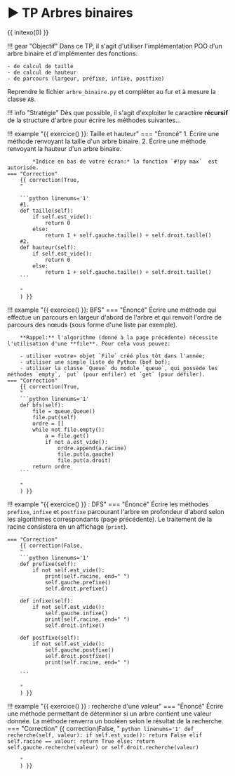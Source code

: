 # ▶ TP Arbres binaires

{{ initexo(0) }}

!!! gear "Objectif"
    Dans ce TP, il s'agit d'utiliser l'implémentation POO d'un arbre binaire et d'implémenter des fonctions:

    - de calcul de taille
    - de calcul de hauteur
    - de parcours (largeur, préfixe, infixe, postfixe)

Reprendre le fichier `arbre_binaire.py` et compléter au fur et à mesure la classe `AB`.

!!! info "Stratégie"
    Dès que possible, il s'agit d'exploiter le caractère **récursif** de la structure d'arbre pour écrire les méthodes suivantes...

!!! example "{{ exercice() }}: Taille et hauteur"
    === "Énoncé" 
        1. Écrire une méthode renvoyant la taille d'un arbre binaire.
        2. Écrire une méthode renvoyant la hauteur d'un arbre binaire.

            *Indice en bas de votre écran:* la fonction `#!py max`  est autorisée.
    === "Correction" 
        {{ correction(True, 
        "
        
        ```python linenums='1'
        #1.
        def taille(self):
            if self.est_vide():
                return 0
            else:
                return 1 + self.gauche.taille() + self.droit.taille()
        #2.
        def hauteur(self):
            if self.est_vide():
                return 0
            else:
                return 1 + self.gauche.taille() + self.droit.taille()
        ```
        
        "
        ) }}

!!! example "{{ exercice() }}: BFS"
    === "Énoncé" 
        Écrire une méthode qui effectue un parcours en largeur d'abord de l'arbre et qui renvoit l'ordre de parcours des nœuds (sous forme d'une liste par exemple).

        **Rappel:** l'algorithme (donné à la page précédente) nécessite l'utilisation d'une **file**. Pour cela vous pouvez:

        - utiliser «votre» objet `File` créé plus tôt dans l'année;
        - utiliser une simple liste de Python (bof bof);
        - utiliser la classe `Queue` du module `queue`, qui possède les méthodes `empty`, `put` (pour enfiler) et `get` (pour défiler).
    === "Correction" 
        {{ correction(True, 
        "
        ```python linenums='1'
        def bfs(self):
            file = queue.Queue()
            file.put(self)
            ordre = []
            while not file.empty():
                a = file.get()
                if not a.est_vide():
                    ordre.append(a.racine)
                    file.put(a.gauche)
                    file.put(a.droit)
            return ordre
        ```
        
        "
        ) }}

!!! example "{{ exercice() }} : DFS"
    === "Énoncé" 
        Écrire les méthodes `prefixe`, `infixe` et `postfixe` parcourant l'arbre en profondeur d'abord selon les algorithmes correspondants (page précédente). Le traitement de la racine consistera en un affichage (`print`).

    === "Correction" 
        {{ correction(False, 
        "
        ```python linenums='1'
        def prefixe(self):
            if not self.est_vide():
                print(self.racine, end=" ")
                self.gauche.prefixe()
                self.droit.prefixe()

        def infixe(self):
            if not self.est_vide():
                self.gauche.infixe()
                print(self.racine, end=" ")
                self.droit.infixe()

        def postfixe(self):
            if not self.est_vide():            
                self.gauche.postfixe()
                self.droit.postfixe()
                print(self.racine, end=" ")

        ```
        
        "
        ) }}


!!! example "{{ exercice() }} : recherche d'une valeur"
    === "Énoncé" 
        Écrire une méthode permettant de déterminer si un arbre contient une valeur donnée. La méthode renverra un booléen selon le résultat de la recherche.
    === "Correction" 
        {{ correction(False, 
        "
        ```python linenums='1'
        def recherche(self, valeur):
            if self.est_vide():
                return False
            elif self.racine == valeur:
                return True
            else:
                return self.gauche.recherche(valeur) or self.droit.recherche(valeur)
        ```
        
        "
        ) }}